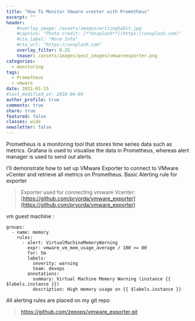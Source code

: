 ```yaml
---
title: "How To Monitor Vmware vcenter with Prometheus"
excerpt: ""
header:
    #overlay_image: /assets/images/writinghabit.jpg
    #caption: "Photo credit: [**Unsplash**](https://unsplash.com)"
    #cta_label: "More Info"
    #cta_url: "https://unsplash.com"
    overlay_filter: 0.25
    teaser: /assets/images/post_images/vmwareexporter.png
categories:
  - monitoring
tags:
  - Prometheus
  - vmware
date: 2021-01-15
#last_modified_at: 2018-04-04  
author_profile: true
comments: true
share: true
featured: false
classes: wide
newsletter: false
---
```


Prometheus is a monitoring tool that stores time series data such as metrics. Grafana is used to visualise the data in Prometheus, whereas alert manager is used to send out alerts.

I'll demonstrate how to set up VMware Exporter to connect to VMware vCenter and retrieve all metrics on Prometheus.
Basic Alerting rule for exporter

> Exporter used for connecting vmware Vcenter:
> [https://github.com/pryorda/vmware_exporter](https://github.com/pryorda/vmware_exporter)

vm guest machine :

    groups:
	  - name: memory
	    rules:
		  - alert: VirtualMachineMemoryWarning
		    expr: vmware_vm_mem_usage_average / 100 >= 80
		    for: 5m
		    labels:
			  severity: warning
			  team: devops
		    annotations:
			  summary: Virtual Machine Memory Warning (instance {{ $labels.instance }})
			  description: High memory usage on {{ $labels.instance }}


All alerting rules are placed on my git repo

> https://github.com/zeeops/vmware_exporter.git





<!--stackedit_data:
eyJoaXN0b3J5IjpbLTEyOTk3NDg1NDYsLTYyMzQ1Mjc0MywtNj
A2NDI5MDM1LDUyMTc1MTM5MSwtNDI1MDcyOTI0LDE1MDk5NjUz
NjEsLTE3MDgxODcyODksLTIxMTAwMjM0NjNdfQ==
-->